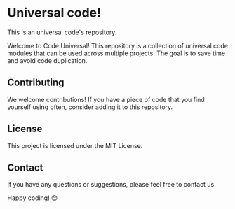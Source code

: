 # Universal code!
This is an universal code's repository.

Welcome to Code Universal! This repository is a collection of universal code modules that can be used across multiple projects. The goal is to save time and avoid code duplication.

## Contributing
We welcome contributions! If you have a piece of code that you find yourself using often, consider adding it to this repository.

## License
This project is licensed under the MIT License.

## Contact
If you have any questions or suggestions, please feel free to contact us.

Happy coding! 😊
